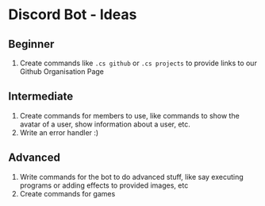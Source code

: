 # Discord Bot - Ideas

## Beginner

1. Create commands like `.cs github` or `.cs projects` to provide links to our Github Organisation Page

## Intermediate

1. Create commands for members to use, like commands to show the avatar of a user, show information about a user, etc.
2. Write an error handler :)

## Advanced

1. Write commands for the bot to do advanced stuff, like say executing programs or adding effects to provided images, etc
2. Create commands for games